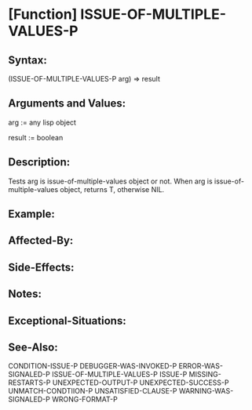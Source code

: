 # [Function] ISSUE-OF-MULTIPLE-VALUES-P

## Syntax:

(ISSUE-OF-MULTIPLE-VALUES-P arg) => result

## Arguments and Values:

arg := any lisp object

result := boolean

## Description:
Tests arg is issue-of-multiple-values object or not.
When arg is issue-of-multiple-values object, returns T, otherwise NIL.

## Example:

## Affected-By:

## Side-Effects:

## Notes:

## Exceptional-Situations:

## See-Also:

CONDITION-ISSUE-P
DEBUGGER-WAS-INVOKED-P
ERROR-WAS-SIGNALED-P
ISSUE-OF-MULTIPLE-VALUES-P
ISSUE-P
MISSING-RESTARTS-P
UNEXPECTED-OUTPUT-P
UNEXPECTED-SUCCESS-P
UNMATCH-CONDTIION-P
UNSATISFIED-CLAUSE-P
WARNING-WAS-SIGNALED-P
WRONG-FORMAT-P
